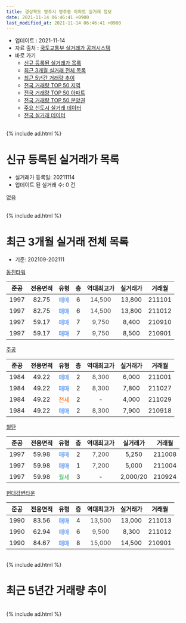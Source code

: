 ```yaml
---
title: 경상북도 영주시 영주동 아파트 실거래 정보
date: 2021-11-14 06:46:41 +0900
last_modified_at: 2021-11-14 06:46:41 +0900
---
```


* 업데이트 : 2021-11-14
* 자료 출처 : [국토교통부 실거래가 공개시스템](http://rt.molit.go.kr)
* 바로 가기
    * [신규 등록된 실거래가 목록](#신규-등록된-실거래가-목록)
    * [최근 3개월 실거래 전체 목록](#최근-3개월-실거래-전체-목록)
    * [최근 5년간 거래량 추이](#최근-5년간-거래량-추이)
    * [전국 거래량 TOP 50 지역](https://inasie.github.io/apt-trade-info/최근-3개월-전국에서-가장-거래가-많이-발생한-지역)
    * [전국 거래량 TOP 50 아파트](https://inasie.github.io/apt-trade-info/최근-3개월-전국에서-가장-거래가-많이-발생한-아파트)
    * [전국 거래량 TOP 50 분양권](https://inasie.github.io/apt-trade-info/최근-3개월-전국에서-가장-거래가-많이-발생한-분양권)
    * [주요 신도시 실거래 데이터](https://inasie.github.io/apt-trade-info/주요-신도시)
    * [전국 실거래 데이터](https://inasie.github.io/apt-trade-info/전국)
<br>
{% include ad.html %}
<br>

# 신규 등록된 실거래가 목록
* 실거래가 등록일: 20211114
* 업데이트 된 실거래 수: 0 건

없음

<br>
{% include ad.html %}
<br>

# 최근 3개월 실거래 전체 목록
* 기준: 202109-202111


[동진타워](https://search.naver.com/search.naver?query=%EA%B2%BD%EC%83%81%EB%B6%81%EB%8F%84+%EC%98%81%EC%A3%BC%EC%8B%9C+%EC%98%81%EC%A3%BC%EB%8F%99+%EB%8F%99%EC%A7%84%ED%83%80%EC%9B%8C)

|준공|전용면적|유형|층|역대최고가|실거래가|거래월|
|:---:|:---:|:---:|:---:|:---:|:---:|:---:|
|1997|82.75|<span style="color:#4285f3">매매</span>|6|<span style="color:#444444">14,500</span>|13,800|211101|
|1997|82.75|<span style="color:#4285f3">매매</span>|6|<span style="color:#444444">14,500</span>|13,800|211012|
|1997|59.17|<span style="color:#4285f3">매매</span>|7|<span style="color:#444444">9,750</span>|8,400|210910|
|1997|59.17|<span style="color:#4285f3">매매</span>|7|<span style="color:#444444">9,750</span>|8,500|210901|

[주공](https://search.naver.com/search.naver?query=%EA%B2%BD%EC%83%81%EB%B6%81%EB%8F%84+%EC%98%81%EC%A3%BC%EC%8B%9C+%EC%98%81%EC%A3%BC%EB%8F%99+%EC%A3%BC%EA%B3%B5)

|준공|전용면적|유형|층|역대최고가|실거래가|거래월|
|:---:|:---:|:---:|:---:|:---:|:---:|:---:|
|1984|49.22|<span style="color:#4285f3">매매</span>|2|<span style="color:#444444">8,300</span>|6,000|211001|
|1984|49.22|<span style="color:#4285f3">매매</span>|2|<span style="color:#444444">8,300</span>|7,800|211027|
|1984|49.22|<span style="color:#ff5a00">전세</span>|2|<span style="color:#444444">-</span>|4,000|211029|
|1984|49.22|<span style="color:#4285f3">매매</span>|2|<span style="color:#444444">8,300</span>|7,900|210918|

[철탄](https://search.naver.com/search.naver?query=%EA%B2%BD%EC%83%81%EB%B6%81%EB%8F%84+%EC%98%81%EC%A3%BC%EC%8B%9C+%EC%98%81%EC%A3%BC%EB%8F%99+%EC%B2%A0%ED%83%84)

|준공|전용면적|유형|층|역대최고가|실거래가|거래월|
|:---:|:---:|:---:|:---:|:---:|:---:|:---:|
|1997|59.98|<span style="color:#4285f3">매매</span>|2|<span style="color:#444444">7,200</span>|5,250|211008|
|1997|59.98|<span style="color:#4285f3">매매</span>|1|<span style="color:#444444">7,200</span>|5,000|211004|
|1997|59.98|<span style="color:#34a853">월세</span>|3|<span style="color:#444444">-</span>|2,000/20|210924|

[현대강변타운](https://search.naver.com/search.naver?query=%EA%B2%BD%EC%83%81%EB%B6%81%EB%8F%84+%EC%98%81%EC%A3%BC%EC%8B%9C+%EC%98%81%EC%A3%BC%EB%8F%99+%ED%98%84%EB%8C%80%EA%B0%95%EB%B3%80%ED%83%80%EC%9A%B4)

|준공|전용면적|유형|층|역대최고가|실거래가|거래월|
|:---:|:---:|:---:|:---:|:---:|:---:|:---:|
|1990|83.56|<span style="color:#4285f3">매매</span>|4|<span style="color:#444444">13,500</span>|13,000|211013|
|1990|62.94|<span style="color:#4285f3">매매</span>|6|<span style="color:#444444">9,500</span>|8,300|211012|
|1990|84.67|<span style="color:#4285f3">매매</span>|8|<span style="color:#444444">15,000</span>|14,500|210901|


<br>
{% include ad.html %}
<br>

# 최근 5년간 거래량 추이


<div style="width:100%;">
    <canvas id="deal_progress" height="200"></canvas>
</div>

<script>
new Chart(document.getElementById("deal_progress"), {
    type: 'line',
    data: {
        labels: ['201611','201612','201701','201702','201703','201704','201705','201706','201707','201708','201709','201710','201711','201712','201801','201802','201803','201804','201805','201806','201807','201808','201809','201810','201811','201812','201901','201902','201903','201904','201905','201906','201907','201908','201909','201910','201911','201912','202001','202002','202003','202004','202005','202006','202007','202008','202009','202010','202011','202012','202101','202102','202103','202104','202105','202106','202107','202108','202109','202110','202111'],
        datasets: [{
            label: '매매',
            pointRadius: 1,
            data: [6, 6, 2, 8, 6, 8, 3, 4, 4, 2, 3, 3, 5, 5, 6, 6, 4, 2, 1, 3, 0, 2, 3, 4, 1, 6, 6, 4, 7, 4, 5, 4, 4, 4, 1, 5, 2, 5, 3, 7, 4, 8, 6, 18, 6, 3, 3, 4, 2, 8, 8, 6, 4, 6, 14, 6, 7, 2, 4, 7, 1],
            borderColor: "rgba(255, 201, 14, 1)",
            backgroundColor: "rgba(255, 201, 14, 0.5)",
            fill: false,
            lineTension: 0
        },{
            label: '전월세',
            pointRadius: 1,
            data: [0, 2, 2, 2, 3, 2, 1, 3, 3, 1, 2, 2, 2, 2, 1, 2, 2, 2, 1, 2, 2, 0, 0, 2, 2, 0, 0, 1, 1, 1, 4, 2, 0, 2, 0, 2, 1, 1, 0, 0, 1, 1, 2, 3, 2, 0, 3, 1, 0, 1, 1, 0, 3, 0, 0, 0, 0, 0, 1, 1, 0],
            borderColor: "rgba(0, 141, 185, 1)",
            backgroundColor: "rgba(0, 141, 185, 0.5)",
            fill: false,
            lineTension: 0
        }
        ]
    },
    options: {
        responsive: true,
        title: {
            display: false
        },
        tooltips: {
            mode: 'index',
            intersect: false
        },
        hover: {
            mode: 'nearest',
            intersect: true
        },
        scales: {
            xAxes: [{
                display: true,
                scaleLabel: {
                    display: true,
                    labelString: '년/월'
                }
            }],
            yAxes: [{
                display: true,
                ticks: {
                    suggestedMin: 0,
                },
                scaleLabel: {
                    display: true,
                    labelString: '실거래 수'
                }
            }]
        }
    }
});

</script>


<br>
{% include ad.html %}
<br>

